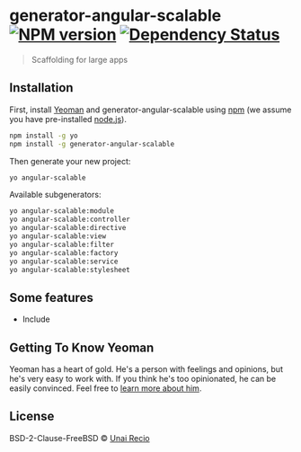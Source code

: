 # generator-angular-scalable [![NPM version][npm-image]][npm-url] [![Dependency Status][daviddm-image]][daviddm-url]
> Scaffolding for large apps

## Installation

First, install [Yeoman](http://yeoman.io) and generator-angular-scalable using [npm](https://www.npmjs.com/) (we assume you have pre-installed [node.js](https://nodejs.org/)).

```bash
npm install -g yo
npm install -g generator-angular-scalable
```

Then generate your new project:

```bash
yo angular-scalable
```

Available subgenerators:

```bash
yo angular-scalable:module
yo angular-scalable:controller
yo angular-scalable:directive
yo angular-scalable:view
yo angular-scalable:filter
yo angular-scalable:factory
yo angular-scalable:service
yo angular-scalable:stylesheet
```

## Some features
* Include


## Getting To Know Yeoman

Yeoman has a heart of gold. He&#39;s a person with feelings and opinions, but he&#39;s very easy to work with. If you think he&#39;s too opinionated, he can be easily convinced. Feel free to [learn more about him](http://yeoman.io/).

## License

BSD-2-Clause-FreeBSD © [Unai Recio](mydeveloperlife.com)


[npm-image]: https://badge.fury.io/js/generator-angular-scalable.svg
[npm-url]: https://npmjs.org/package/generator-angular-scalable
[daviddm-image]: https://david-dm.org/urecio/generator-angular-scalable.svg?theme=shields.io
[daviddm-url]: https://david-dm.org/urecio/generator-angular-scalable
